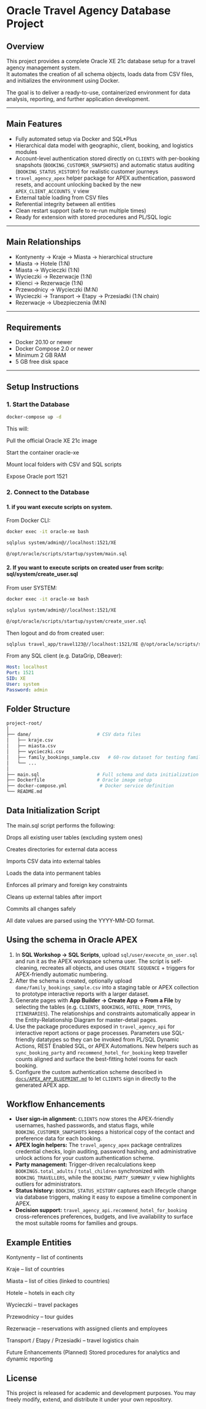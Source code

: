 # Oracle Travel Agency Database Project

## Overview

This project provides a complete Oracle XE 21c database setup for a travel agency management system.  
It automates the creation of all schema objects, loads data from CSV files, and initializes the environment using Docker.

The goal is to deliver a ready-to-use, containerized environment for data analysis, reporting, and further application development.

---

## Main Features

- Fully automated setup via Docker and SQL*Plus
- Hierarchical data model with geographic, client, booking, and logistics modules
- Account-level authentication stored directly on `CLIENTS` with per-booking snapshots (`BOOKING_CUSTOMER_SNAPSHOTS`) and automatic status auditing (`BOOKING_STATUS_HISTORY`) for realistic customer journeys
- `travel_agency_apex` helper package for APEX authentication, password resets, and account unlocking backed by the new `APEX_CLIENT_ACCOUNTS_V` view
- External table loading from CSV files
- Referential integrity between all entities
- Clean restart support (safe to re-run multiple times)
- Ready for extension with stored procedures and PL/SQL logic

---

## Main Relationships
- Kontynenty → Kraje → Miasta → hierarchical structure
- Miasta → Hotele (1:N)
- Miasta → Wycieczki (1:N)
- Wycieczki → Rezerwacje (1:N)
- Klienci → Rezerwacje (1:N)
- Przewodnicy → Wycieczki (M:N)
- Wycieczki → Transport → Etapy → Przesiadki (1:N chain)
- Rezerwacje → Ubezpieczenia (M:N)

---

## Requirements
- Docker 20.10 or newer  
- Docker Compose 2.0 or newer  
- Minimum 2 GB RAM  
- 5 GB free disk space  

---

## Setup Instructions

### 1. Start the Database

```bash
docker-compose up -d
```

This will:

Pull the official Oracle XE 21c image

Start the container oracle-xe

Mount local folders with CSV and SQL scripts

Expose Oracle port 1521

### 2. Connect to the Database

#### 1. if you want execute scripts on system.

From Docker CLI:


```bash
docker exec -it oracle-xe bash
```

```bash
sqlplus system/admin@//localhost:1521/XE
```

```bash
@/opt/oracle/scripts/startup/system/main.sql
```

#### 2. If you want to execute scripts on created user from scritp: sql/system/create_user.sql

From user SYSTEM:

```bash
docker exec -it oracle-xe bash
```

```bash 
sqlplus system/admin@//localhost:1521/XE
```


```bash 
@/opt/oracle/scripts/startup/system/create_user.sql
```

Then logout and do from created user:

```bash
sqlplus travel_app/travel123@//localhost:1521/XE @/opt/oracle/scripts/startup/user/main.sql
```

From any SQL client (e.g. DataGrip, DBeaver):

```yaml
Host: localhost
Port: 1521
SID: XE
User: system
Password: admin
```

## Folder Structure

```bash
project-root/
│
├── dane/                        # CSV data files
│   ├── kraje.csv
│   ├── miasta.csv
│   ├── wycieczki.csv
│   ├── family_bookings_sample.csv   # 60-row dataset for testing family/group bookings
│   └── ...
│
├── main.sql                     # Full schema and data initialization script
├── Dockerfile                   # Oracle image setup
├── docker-compose.yml            # Docker service definition
└── README.md
```

## Data Initialization Script

The main.sql script performs the following:

Drops all existing user tables (excluding system ones)

Creates directories for external data access

Imports CSV data into external tables

Loads the data into permanent tables

Enforces all primary and foreign key constraints

Cleans up external tables after import

Commits all changes safely

All date values are parsed using the YYYY-MM-DD format.

## Using the schema in Oracle APEX

1. In **SQL Workshop → SQL Scripts**, upload `sql/user/execute_on_user.sql` and run it as the APEX workspace schema user. The script is self-cleaning, recreates all objects, and uses `CREATE SEQUENCE` + triggers for APEX-friendly automatic numbering.
2. After the schema is created, optionally upload `dane/family_bookings_sample.csv` into a staging table or APEX collection to prototype interactive reports with a larger dataset.
3. Generate pages with **App Builder → Create App → From a File** by selecting the tables (e.g. `CLIENTS`, `BOOKINGS`, `HOTEL_ROOM_TYPES`, `ITINERARIES`). The relationships and constraints automatically appear in the Entity-Relationship Diagram for master-detail pages.
4. Use the package procedures exposed in `travel_agency_api` for interactive report actions or page processes. Parameters use SQL-friendly datatypes so they can be invoked from PL/SQL Dynamic Actions, REST Enabled SQL, or APEX Automations. New helpers such as `sync_booking_party` and `recommend_hotel_for_booking` keep traveller counts aligned and surface the best-fitting hotel rooms for each booking.
5. Configure the custom authentication scheme described in [`docs/APEX_APP_BLUEPRINT.md`](docs/APEX_APP_BLUEPRINT.md) to let `CLIENTS` sign in directly to the generated APEX app.

## Workflow Enhancements

- **User sign-in alignment:** `CLIENTS` now stores the APEX-friendly usernames, hashed passwords, and status flags, while `BOOKING_CUSTOMER_SNAPSHOTS` keeps a historical copy of the contact and preference data for each booking.
- **APEX login helpers:** The `travel_agency_apex` package centralizes credential checks, login auditing, password hashing, and administrative unlock actions for your custom authentication scheme.
- **Party management:** Trigger-driven recalculations keep `BOOKINGS.total_adults` / `total_children` synchronized with `BOOKING_TRAVELLERS`, while the `BOOKING_PARTY_SUMMARY_V` view highlights outliers for administrators.
- **Status history:** `BOOKING_STATUS_HISTORY` captures each lifecycle change via database triggers, making it easy to expose a timeline component in APEX.
- **Decision support:** `travel_agency_api.recommend_hotel_for_booking` cross-references preferences, budgets, and live availability to surface the most suitable rooms for families and groups.

## Example Entities

Kontynenty – list of continents

Kraje – list of countries

Miasta – list of cities (linked to countries)

Hotele – hotels in each city

Wycieczki – travel packages

Przewodnicy – tour guides

Rezerwacje – reservations with assigned clients and employees

Transport / Etapy / Przesiadki – travel logistics chain

Future Enhancements (Planned)
Stored procedures for analytics and dynamic reporting

## License
This project is released for academic and development purposes.
You may freely modify, extend, and distribute it under your own repository.